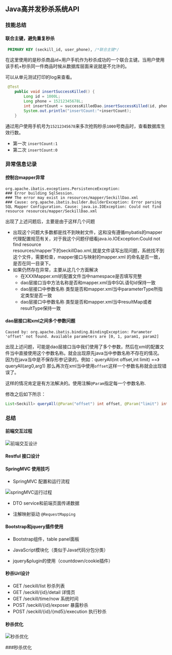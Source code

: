 ## Java高并发秒杀系统API

### 技能总结

#### 联合主键，避免重复秒杀
```sql
 PRIMARY KEY (seckill_id, user_phone), /*联合主键*/
```
在这里使用的是秒杀商品id+用户手机作为秒杀成功的一个联合主键。当用户使用该手机+秒杀同一件商品时候从数据库层面来说就是不允许的。

可以从单元测试打印的log来查看。
```java
 @Test
    public void insertSuccessKilled() {
        Long id = 1000L;
        Long phone = 15212345678L;
        int insertCount = successKilledDao.insertSuccessKilled(id, phone);
        System.out.println("insertCount:"+insertCount);
    }
```
通过用户使用手机号为`15212345678`来多次抢购秒杀`1000`号商品时，查看数据库生效行数。
- 第一次 `insertCount:1`
- 第二次 `insertCount:0`

### 异常信息记录

#### 控制台mapper异常

```log
org.apache.ibatis.exceptions.PersistenceException:   
### Error building SqlSession.  
### The error may exist in resources/mapper/SeckillDao.xml  
### Cause: org.apache.ibatis.builder.BuilderException: Error parsing SQL Mapper Configuration. Cause: java.io.IOException: Could not find resource resources/mapper/SeckillDao.xml   
```
出现了上述问题后，主要是由于这样几个问题
- 出现这个问题大多数都是找不到映射文件，这和没有遵循mybatis的mapper代理配置规范有关，对于我这个问题仔细看java.io.IOException:Could not find resource   
  resources/mapper下的seckillDao.xml,就是文件读写出现问题，系统找不到这个文件，需要检查，mapper接口与映射的mapper.xml 的命名是否一致，是否在同一目录下。  
- 如果仍然存在异常，主要从这几个方面解决
  + 在XXXMapper.xml的配置文件当中namespace是否填写完整
  + dao层接口当中方法名称是否和mapper.xml当中SQL语句id保持一致
  + dao层接口中参数名称 类型是否和mapper.xml当中parameterType所指定类型是否一致
  + dao层接口中参数名称 类型是否和mapper.xml当中resultMap或者resultType保持一致

#### dao层接口和xml之间多个参数问题
```log
Caused by: org.apache.ibatis.binding.BindingException: Parameter 'offset' not found. Available parameters are [0, 1, param1, param2]
```
出现上述问题，可能是dao层接口当中我们使用了多个参数，然后在xml的配置文件当中直接使用这个参数名称。就会出现原先java当中参数名称不存在的情况。
因为在java当中是不保存形参记录的。例如：queryAll(int offset,int limit) ==》 queryAll(arg0,arg1) 那么再次在xml当中使用`offset`这样一个参数名称就会出现错误了。

这样的情况肯定是有方法解决的。使用注解`@Param`指定每一个参数名称.

修改之后如下所示：
```java
List<Seckill> queryAll(@Param("offset") int offset, @Param("limit") int limit);
```

### 总结

#### 前端交互过程

![前端交互设计](http://osal57kgi.bkt.clouddn.com/jiaohusheji.png)


#### Restful 接口设计


#### SpringMVC 使用技巧

- SpringMVC 配置和运行流程

![springMVC运行过程](http://osal57kgi.bkt.clouddn.com/springMVC.png)

- DTO service和前端页面传递数据

- 注解映射驱动 `@RequestMapping`

#### Bootstrap和jquery插件使用

- Bootstrap组件，table panel面板

- JavaScript模块化（类似于Java代码分包分类）

- jquery&plugin的使用（countdown/cookie插件）

#### 秒杀Url设计

- GET /seckill/list 秒杀列表
- GET /seckill/{id}/detail 详情页
- GET /seckill/time/now  系统时间
- POST /seckill/{id}/exposer 暴露秒杀
- POST /seckill/{id}/{md5}/execution  执行秒杀

#### 秒杀优化

![秒杀优化](http://osal57kgi.bkt.clouddn.com/youhua.png)


###秒杀优化